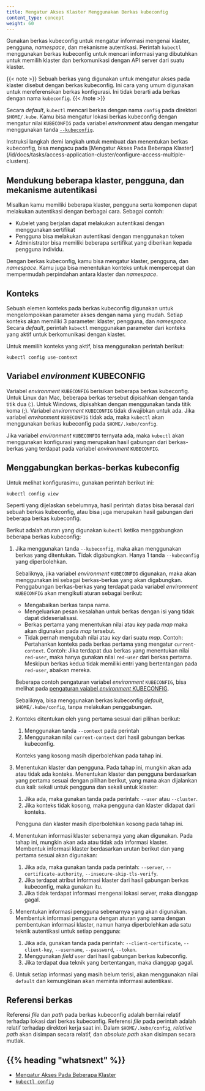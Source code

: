 ```yaml
---
title: Mengatur Akses Klaster Menggunakan Berkas kubeconfig
content_type: concept
weight: 60
---
```


<!-- overview -->

Gunakan berkas kubeconfig untuk mengatur informasi mengenai klaster, pengguna, 
_namespace_, dan mekanisme autentikasi. Perintah `kubectl` menggunakan berkas
kubeconfig untuk mencari informasi yang dibutuhkan untuk memilih klaster dan
berkomunikasi dengan API server dari suatu klaster.

{{< note >}}
Sebuah berkas yang digunakan untuk mengatur akses pada klaster disebut dengan
berkas kubeconfig. Ini cara yang umum digunakan untuk mereferensikan berkas
konfigurasi. Ini tidak berarti ada berkas dengan nama `kubeconfig`.
{{< /note >}}

Secara _default_, `kubectl` mencari berkas dengan nama `config` pada direktori
`$HOME/.kube`. Kamu bisa mengatur lokasi berkas kubeconfig dengan mengatur
nilai `KUBECONFIG` pada variabel _environment_ atau dengan mengatur menggunakan
tanda [`--kubeconfig`](/docs/reference/generated/kubectl/kubectl/).

Instruksi langkah demi langkah untuk membuat dan menentukan berkas kubeconfig,
bisa mengacu pada [Mengatur Akses Pada Beberapa Klaster]
(/id/docs/tasks/access-application-cluster/configure-access-multiple-clusters).




<!-- body -->

## Mendukung beberapa klaster, pengguna, dan mekanisme autentikasi

Misalkan kamu memiliki beberapa klaster, pengguna serta komponen dapat melakukan
autentikasi dengan berbagai cara. Sebagai contoh:

- Kubelet yang berjalan dapat melakukan autentikasi dengan menggunakan sertifikat
- Pengguna bisa melakukan autentikasi dengan menggunakan token
- Administrator bisa memiliki beberapa sertifikat yang diberikan kepada pengguna 
individu.

Dengan berkas kubeconfig, kamu bisa mengatur klaster, pengguna, dan _namespace_.
Kamu juga bisa menentukan konteks untuk mempercepat dan mempermudah perpindahan
antara klaster dan _namespace_.

## Konteks

Sebuah elemen konteks pada berkas kubeconfig digunakan untuk mengelompokkan
parameter akses dengan nama yang mudah. Setiap konteks akan memiliki 3 parameter:
klaster, pengguna, dan _namespace_. Secara _default_, perintah `kubectl` menggunakan
parameter dari konteks yang aktif untuk berkomunikasi dengan klaster.

Untuk memilih konteks yang aktif, bisa menggunakan perintah berikut:
```
kubectl config use-context
```

## Variabel _environment_ KUBECONFIG

Variabel _environment_ `KUBECONFIG` berisikan beberapa berkas kubeconfig. Untuk 
Linux dan Mac, beberapa berkas tersebut dipisahkan dengan tanda titik dua (:).
Untuk Windows, dipisahkan dengan menggunakan tanda titik koma (;). Variabel 
_environment_ `KUBECONFIG` tidak diwajibkan untuk ada. Jika variabel _environment_
`KUBECONFIG` tidak ada, maka `kubectl` akan menggunakan berkas kubeconfig pada
`$HOME/.kube/config`.

Jika variabel _environment_ `KUBECONFIG` ternyata ada, maka `kubectl` akan menggunakan
konfigurasi yang merupakan hasil gabungan dari berkas-berkas yang terdapat pada
variabel _environment_ `KUBECONFIG`.

## Menggabungkan berkas-berkas kubeconfig

Untuk melihat konfigurasimu, gunakan perintah berikut ini:

```shell
kubectl config view
```

Seperti yang dijelaskan sebelumnya, hasil perintah diatas bisa berasal dari sebuah 
berkas kubeconfig, atau bisa juga merupakan hasil gabungan dari beberapa berkas kubeconfig.

Berikut adalah aturan yang digunakan `kubectl` ketika menggabungkan beberapa berkas
kubeconfig:

1. Jika menggunakan tanda `--kubeconfig`, maka akan menggunakan berkas yang ditentukan.
   Tidak digabungkan. Hanya 1 tanda `--kubeconfig` yang diperbolehkan.

   Sebaliknya, jika variabel _environment_ `KUBECONFIG` digunakan, maka akan menggunakan 
   ini sebagai berkas-berkas yang akan digabungkan. Penggabungan berkas-berkas yang terdapat
   pada variabel _environment_ `KUBECONFIG` akan mengikuti aturan sebagai berikut:

   * Mengabaikan berkas tanpa nama.
   * Mengeluarkan pesan kesalahan untuk berkas dengan isi yang tidak dapat dideserialisasi.
   * Berkas pertama yang menentukan nilai atau _key_ pada _map_ maka akan digunakan 
     pada _map_ tersebut.
   * Tidak pernah mengubah nilai atau _key_ dari suatu _map_.
     Contoh: Pertahankan konteks pada berkas pertama yang mengatur `current-context`.
     Contoh: Jika terdapat dua berkas yang menentukan nilai `red-user`, maka hanya gunakan
     nilai `red-user` dari berkas pertama.
     Meskipun berkas kedua tidak memiliki entri yang bertentangan pada `red-user`, 
     abaikan mereka.

   Beberapa contoh pengaturan variabel _environment_ `KUBECONFIG`, bisa melihat pada
   [pengaturan vaiabel _environment_ KUBECONFIG](/id/docs/tasks/access-application-cluster/configure-access-multiple-clusters/#set-the-kubeconfig-environment-variable).

   Sebaliknya, bisa menggunakan berkas kubeconfig _default_, `$HOME/.kube/config`, 
   tanpa melakukan penggabungan.

1. Konteks ditentukan oleh yang pertama sesuai dari pilihan berikut:

    1. Menggunakan tanda `--context` pada perintah
    1. Menggunakan nilai `current-context` dari hasil gabungan berkas kubeconfig.

   Konteks yang kosong masih diperbolehkan pada tahap ini.

1. Menentukan klaster dan pengguna. Pada tahap ini, mungkin akan ada atau tidak ada konteks.
   Menentukan klaster dan pengguna berdasarkan yang pertama sesuai dengan pilihan berikut,
   yang mana akan dijalankan dua kali: sekali untuk pengguna dan sekali untuk klaster:

   1. Jika ada, maka gunakan tanda pada perintah: `--user` atau `--cluster`.
   1. Jika konteks tidak kosong, maka pengguna dan klaster didapat dari konteks.

   Pengguna dan klaster masih diperbolehkan kosong pada tahap ini.

1. Menentukan informasi klaster sebenarnya yang akan digunakan. Pada tahap ini, mungkin
   akan ada atau tidak ada informasi klaster. Membentuk informasi klaster berdasarkan urutan
   berikut dan yang pertama sesuai akan digunakan:

   1. Jika ada, maka gunakan tanda pada perintah: `--server`, `--certificate-authority`, `--insecure-skip-tls-verify`.
   1. Jika terdapat atribut informasi klaster dari hasil gabungan berkas kubeconfig, 
      maka gunakan itu.
   1. Jika tidak terdapat informasi mengenai lokasi server, maka dianggap gagal.

1. Menentukan informasi pengguna sebenarnya yang akan digunakan. Membentuk informasi 
   pengguna dengan aturan yang sama dengan pembentukan informasi klaster, namun hanya 
   diperbolehkan ada satu teknik autentikasi untuk setiap pengguna:

   1. Jika ada, gunakan tanda pada perintah: `--client-certificate`, `--client-key`, `--username`, `--password`, `--token`.
   1. Menggunakan _field_ `user` dari hasil gabungan berkas kubeconfig.
   1. Jika terdapat dua teknik yang bertentangan, maka dianggap gagal.

1. Untuk setiap informasi yang masih belum terisi, akan menggunakan nilai `default` dan
   kemungkinan akan meminta informasi autentikasi.

## Referensi berkas

Referensi _file_ dan _path_ pada berkas kubeconfig adalah bernilai relatif terhadap
lokasi dari berkas kubeconfig.
Referensi _file_ pada perintah adalah relatif terhadap direktori kerja saat ini.
Dalam `$HOME/.kube/config`, _relative path_ akan disimpan secara relatif, dan
_absolute path_ akan disimpan secara mutlak.




## {{% heading "whatsnext" %}}


* [Mengatur Akses Pada Beberapa Klaster](/id/docs/tasks/access-application-cluster/configure-access-multiple-clusters/)
* [`kubectl config`](/docs/reference/generated/kubectl/kubectl-commands#config)




